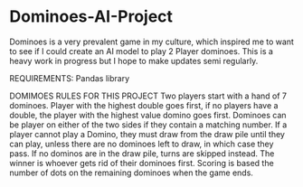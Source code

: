 # Dominoes-AI-Project
Dominoes is a very prevalent game in my culture, which inspired me to want to see if I could create an AI model to play 2 Player dominoes. This is a heavy work in progress but I hope to make updates semi regularly.

REQUIREMENTS:
Pandas library

DOMIMOES RULES FOR THIS PROJECT
Two players start with a hand of 7 dominoes. Player with the highest double goes first, if no players have a double, the player with the highest value domino goes first. Dominoes can be player on either of the two sides if they contain a matching number. If a player cannot play a Domino, they must draw from the draw pile until they can play, unless there are no dominoes left to draw, in which case they pass. If no dominos are in the draw pile, turns are skipped instead. The winner is whoever gets rid of their dominoes first. Scoring is based the number of dots on the remaining dominoes when the game ends.
